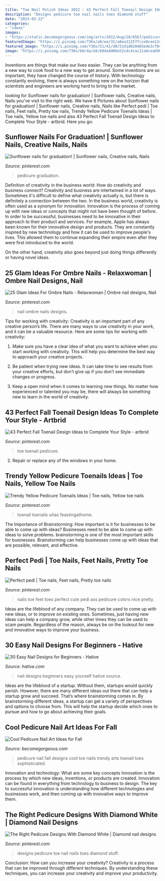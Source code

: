```yaml
---
title: "Toe Nail Polish Ideas 2022 : 43 Perfect Fall Toenail Design Ideas To Complete Your Style"
description: "Designs pedicure toe nail nails toes diamond stuff"
date: "2023-03-22"
categories:
- "ideas"
images:
- "https://static.becomegorgeous.com/img/arts/2012/Aug/28/8567/pedicure_nail_art_2012_344-2_thumb.jpg"
featuredImage: "https://i.pinimg.com/736x/a8/ea/31/a8ea31257fcce8cee12cc92ea9a4f2d6--pedicure-designs-toe-nail-designs.jpg"
featured_image: "https://i.pinimg.com/736x/51/41/d0/5141d028465ede3cf04836020d0a150d--sunflower-nails-sunflowers.jpg"
image: "https://i.pinimg.com/736x/b0/4a/d4/b04ad406e52cdc41ac21a8cea6906492.jpg"
---
```



Inventions are things that make our lives easier. They can be anything from a new way to cook food to a new way to get around. Some inventions are so important, they have changed the course of history. With technology constantly evolving, there is always something new on the horizon that scientists and engineers are working hard to bring to the market.

	

		
looking for Sunflower nails for graduation! | Sunflower nails, Creative nails, Nails you've visit to the right web. We have 8 Pictures about Sunflower nails for graduation! | Sunflower nails, Creative nails, Nails like Perfect pedi | Toe nails, Feet nails, Pretty toe nails, Trendy Yellow Pedicure Toenails Ideas | Toe nails, Yellow toe nails and also 43 Perfect Fall Toenail Design Ideas to Complete Your Style - artbrid. Here you go:
		
    
## Sunflower Nails For Graduation! | Sunflower Nails, Creative Nails, Nails

<img loading=lazy src="https://i.pinimg.com/736x/51/41/d0/5141d028465ede3cf04836020d0a150d--sunflower-nails-sunflowers.jpg" onerror="this.onerror=null;this.src='https://tse4.mm.bing.net/th?id=OIP.1HT5bzTVpG0yICjrr3rVJAHaJ3&amp;pid=15.1';" alt="Sunflower nails for graduation! | Sunflower nails, Creative nails, Nails">

_Source: pinterest.com_

>pedicure graduation. 

	

Definition of creativity in the business world: How do creativity and business connect?
Creativity and business are intertwined in a lot of ways. Sometimes it's difficult to define what creativity actually is, but there is definitely a connection between the two. 
In the business world, creativity is often used as a synonym for innovation. Innovation is the process of coming up with new ideas or concepts that might not have been thought of before. In order to be successful, businesses need to be innovative in their approach to their product and services. For example, Apple has always been known for their innovative design and products. They are constantly inspired by new technology and how it can be used to improve people's lives. This allowed them to continue expanding their empire even after they were first introduced to the world. 

On the other hand, creativity also goes beyond just doing things differently or having novel ideas.

    
## 25 Glam Ideas For Ombre Nails - Relaxwoman | Ombre Nail Designs, Nail

<img loading=lazy src="https://i.pinimg.com/736x/9f/76/8b/9f768b3ba985d1845e7e94124d521ee2.jpg" onerror="this.onerror=null;this.src='https://tse4.mm.bing.net/th?id=OIP.ebNqJwVXi8ZMQCg_NDwm3QHaKQ&amp;pid=15.1';" alt="25 Glam Ideas For Ombre Nails - Relaxwoman | Ombre nail designs, Nail">

_Source: pinterest.com_

>nail ombre nails designs. 

	

Tips for working with creativity:
Creativity is an important part of any creative person’s life. There are many ways to use creativity in your work, and it can be a valuable resource. Here are some tips for working with creativity:
1. Make sure you have a clear idea of what you want to achieve when you start working with creativity. This will help you determine the best way to approach your creative projects.

2. Be patient when trying new ideas. It can take time to see results from your creative efforts, but don’t give up if you don’t see immediate changes or progress.

3. Keep a open mind when it comes to learning new things. No matter how experienced or talented you may be, there will always be something new to learn in the world of creativity.


    
## 43 Perfect Fall Toenail Design Ideas To Complete Your Style - Artbrid

<img loading=lazy src="https://i.pinimg.com/736x/d1/a6/56/d1a656ebd123d60d8b520a4fc0f8efc9.jpg" onerror="this.onerror=null;this.src='https://tse4.mm.bing.net/th?id=OIP.qVkuc1v43KlABclmfnYNmgHaKE&amp;pid=15.1';" alt="43 Perfect Fall Toenail Design Ideas to Complete Your Style - artbrid">

_Source: pinterest.com_

>toe toenail pedicure. 

	

2. Repair or replace any of the windows in your home.

    
## Trendy Yellow Pedicure Toenails Ideas | Toe Nails, Yellow Toe Nails

<img loading=lazy src="https://i.pinimg.com/736x/e9/8b/8f/e98b8ffab1d67854f81633de20f71c8f.jpg" onerror="this.onerror=null;this.src='https://tse2.mm.bing.net/th?id=OIP.t_tQbANrkWFI4M1_f3SkiQAAAA&amp;pid=15.1';" alt="Trendy Yellow Pedicure Toenails Ideas | Toe nails, Yellow toe nails">

_Source: pinterest.com_

>toenail toenails uñas feastingathome. 

	

The Importance of Brainstorming: How important is it for businesses to be able to come up with ideas?
Businesses need to be able to come up with ideas to solve problems. brainstorming is one of the most important skills for businesses. Brainstorming can help businesses come up with ideas that are possible, relevant, and effective.

    
## Perfect Pedi | Toe Nails, Feet Nails, Pretty Toe Nails

<img loading=lazy src="https://i.pinimg.com/736x/b0/4a/d4/b04ad406e52cdc41ac21a8cea6906492.jpg" onerror="this.onerror=null;this.src='https://tse1.mm.bing.net/th?id=OIP.5zyPCcKeegaEOsIywnQhbAHaHa&amp;pid=15.1';" alt="Perfect pedi | Toe nails, Feet nails, Pretty toe nails">

_Source: pinterest.com_

>nails toe feet toes perfect cute pedi ass pedicure colors nice pretty. 

	

Ideas are the lifeblood of any company. They can be used to come up with new ideas, or to improve on existing ones. Sometimes, just having new ideas can help a company grow, while other times they can be used to scam people. Regardless of the reason, always be on the lookout for new and innovative ways to improve your business.

    
## 30 Easy Nail Designs For Beginners - Hative

<img loading=lazy src="https://hative.com/wp-content/uploads/2014/11/easy-nail-designs/15-easy-nail-designs-for-beginners.jpg" onerror="this.onerror=null;this.src='https://tse4.mm.bing.net/th?id=OIP._J77519sm_agWHNC0quYgAHaJ4&amp;pid=15.1';" alt="30 Easy Nail Designs for Beginners - Hative">

_Source: hative.com_

>nail designs beginners easy yourself hative source. 

	

Ideas are the lifeblood of a startup. Without them, startups would quickly perish. However, there are many different ideas out there that can help a startup grow and succeed. That’s where brainstorming comes in. By brainstorming different ideas, a startup can get a variety of perspectives and options to choose from. This will help the startup decide which ones to pursue and how to go about achieving their goals.

    
## Cool Pedicure Nail Art Ideas For Fall

<img loading=lazy src="https://static.becomegorgeous.com/img/arts/2012/Aug/28/8567/pedicure_nail_art_2012_344-2_thumb.jpg" onerror="this.onerror=null;this.src='https://tse4.mm.bing.net/th?id=OIP.PSzBaCNlBg3MkF3wiDaMwwHaE7&amp;pid=15.1';" alt="Cool Pedicure Nail Art Ideas for Fall">

_Source: becomegorgeous.com_

>pedicure nail fall designs cool toe nails trendy arts toenail toes sophisticated. 

	

Innovation and technology: What are some key concepts
Innovation is the process by which new ideas, inventions, or products are created. Innovation can be found in everything from technology to business to design. The key to successful innovation is understanding how different technologies and businesses work, and then coming up with innovative ways to improve them.

    
## The Right Pedicure Designs With Diamond White | Diamond Nail Designs

<img loading=lazy src="https://i.pinimg.com/736x/a8/ea/31/a8ea31257fcce8cee12cc92ea9a4f2d6--pedicure-designs-toe-nail-designs.jpg" onerror="this.onerror=null;this.src='https://tse3.mm.bing.net/th?id=OIP._pwi6oyeRy0TigtX3VZUzAHaHa&amp;pid=15.1';" alt="The Right Pedicure Designs With Diamond White | Diamond nail designs">

_Source: pinterest.com_

>designs pedicure toe nail nails toes diamond stuff. 

	

Conclusion: How can you increase your creativity?
Creativity is a process that can be improved through different techniques. By understanding these techniques, you can increase your creativity and improve your productivity.

